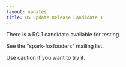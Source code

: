 ```yaml
---
layout: updates
title: OS update Release Candidate 1
---
```


There is a RC 1 candidate available for testing.

See the "spark-foxfooders" mailing list.

Use caution if you want to try it.